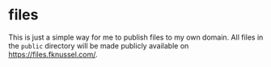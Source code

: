 # files

This is just a simple way for me to publish files to my own domain. All files in the `public` directory will be made publicly available on https://files.fknussel.com/.
